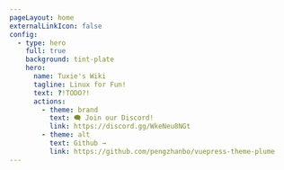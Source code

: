 ```yaml
---
pageLayout: home
externalLinkIcon: false
config:
  - type: hero
    full: true
    background: tint-plate
    hero:
      name: Tuxie's Wiki
      tagline: Linux for Fun!
      text: ?!TODO?!
      actions:
        - theme: brand
          text: 🗨 Join our Discord!
          link: https://discord.gg/WkeNeu8NGt
        - theme: alt
          text: Github →
          link: https://github.com/pengzhanbo/vuepress-theme-plume
---
```

